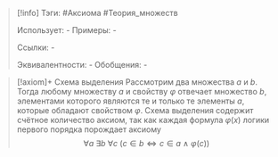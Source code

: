 > [!info]
> Тэги: #Аксиома #Теория_множеств   
> 
> Использует: *-*
> Примеры: *-*
> 
> Ссылки: *-*
> 
> Эквивалентности: *-*
> Обобщения: *-*

> [!axiom]+ Схема выделения
> Рассмотрим два множества $a$ и $b$. Тогда любому множеству $a$ и свойству $\varphi$ отвечает множество $b$, элементами которого являются те и только те элементы $a$, которые обладают свойством $\varphi$. Схема выделения содержит счётное количество аксиом, так как каждая формула $\varphi (x)$ логики первого порядка порождает аксиому
> $$\forall a\ \exists b\ \forall c \ \bigl(c \in b \Leftrightarrow c \in a \ \land \ \varphi(c)  \bigr)$$